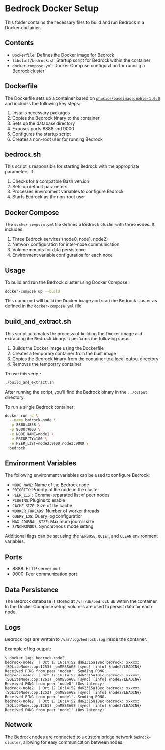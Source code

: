 # Bedrock Docker Setup

This folder contains the necessary files to build and run Bedrock in a Docker container.

## Contents

- `Dockerfile`: Defines the Docker image for Bedrock
- `libstuff/bedrock.sh`: Startup script for Bedrock within the container
- `docker-compose.yml`: Docker Compose configuration for running a Bedrock cluster

## Dockerfile

The Dockerfile sets up a container based on [`phusion/baseimage:noble-1.0.0`](https://github.com/phusion/baseimage-docker) 
and includes the following key steps:

1. Installs necessary packages
2. Copies the Bedrock binary to the container
3. Sets up the database directory
4. Exposes ports 8888 and 9000
5. Configures the startup script
6. Creates a non-root user for running Bedrock

## bedrock.sh

This script is responsible for starting Bedrock with the appropriate parameters. It:

1. Checks for a compatible Bash version
2. Sets up default parameters
3. Processes environment variables to configure Bedrock
4. Starts Bedrock as the non-root user

## Docker Compose

The `docker-compose.yml` file defines a Bedrock cluster with three nodes. It includes:

1. Three Bedrock services (node0, node1, node2)
2. Network configuration for inter-node communication
3. Volume mounts for data persistence
4. Environment variable configuration for each node

## Usage

To build and run the Bedrock cluster using Docker Compose:

```bash
docker-compose up --build
```

This command will build the Docker image and start the Bedrock cluster as defined in the `docker-compose.yml` file.

## build_and_extract.sh

This script automates the process of building the Docker image and extracting the Bedrock binary. It performs the following steps:

1. Builds the Docker image using the Dockerfile
2. Creates a temporary container from the built image
3. Copies the Bedrock binary from the container to a local output directory
4. Removes the temporary container

To use this script:

```bash
./build_and_extract.sh
```

After running the script, you'll find the Bedrock binary in the `../output` directory.

To run a single Bedrock container:

```bash
docker run -d \
  --name bedrock-node \
  -p 8888:8888 \
  -p 9000:9000 \
  -e NODE_NAME=node1 \
  -e PRIORITY=100 \
  -e PEER_LIST=node2:9000,node3:9000 \
  bedrock
```

## Environment Variables

The following environment variables can be used to configure Bedrock:

- `NODE_NAME`: Name of the Bedrock node
- `PRIORITY`: Priority of the node in the cluster
- `PEER_LIST`: Comma-separated list of peer nodes
- `PLUGINS`: Plugins to enable
- `CACHE_SIZE`: Size of the cache
- `WORKER_THREADS`: Number of worker threads
- `QUERY_LOG`: Query log configuration
- `MAX_JOURNAL_SIZE`: Maximum journal size
- `SYNCHRONOUS`: Synchronous mode setting

Additional flags can be set using the `VERBOSE`, `QUIET`, and `CLEAN` environment variables.

## Ports

- 8888: HTTP server port
- 9000: Peer communication port

## Data Persistence

The Bedrock database is stored at `/var/db/bedrock.db` within the container. In the Docker Compose setup, volumes are used to persist data for each node.

## Logs

Bedrock logs are written to `/var/log/bedrock.log` inside the container.

Example of log output:
```
$ docker logs bedrock-node2
bedrock-node2  | Oct 17 16:14:52 da62315a18ec bedrock: xxxxxx (SQLiteNode.cpp:1253) _onMESSAGE [sync] [info] {node2/LEADING} Received PING from peer 'node0'. Sending PONG.
bedrock-node2  | Oct 17 16:14:52 da62315a18ec bedrock: xxxxxx (SQLiteNode.cpp:1261) _onMESSAGE [sync] [info] {node2/LEADING} Received PONG from peer 'node0' (0ms latency)
bedrock-node2  | Oct 17 16:14:52 da62315a18ec bedrock: xxxxxx (SQLiteNode.cpp:1253) _onMESSAGE [sync] [info] {node2/LEADING} Received PING from peer 'node1'. Sending PONG.
bedrock-node2  | Oct 17 16:14:52 da62315a18ec bedrock: xxxxxx (SQLiteNode.cpp:1261) _onMESSAGE [sync] [info] {node2/LEADING} Received PONG from peer 'node1' (0ms latency)
```

## Network

The Bedrock nodes are connected to a custom bridge network `bedrock-cluster`, allowing for easy communication between nodes.